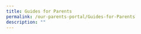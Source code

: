 ```yaml
---
title: Guides for Parents
permalink: /our-parents-portal/Guides-for-Parents
description: ""
---
```

